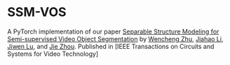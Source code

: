# SSM-VOS
A PyTorch implementation of our paper [Separable Structure Modeling for Semi-supervised Video Object Segmentation](https://ieeexplore.ieee.org/document/9356697) by [Wencheng Zhu](https://woshiwencheng.github.io/), [Jiahao Li](https://github.com/li-plus), [Jiwen Lu](http://ivg.au.tsinghua.edu.cn/Jiwen_Lu/), and [Jie Zhou](http://www.au.tsinghua.edu.cn/info/1078/1635.htm). Published in [IEEE Transactions on Circuits and Systems for Video Technology]

